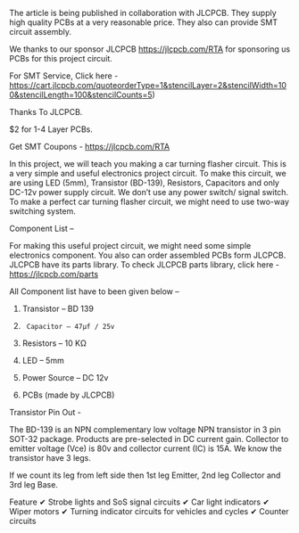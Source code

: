 The article is being published in collaboration with JLCPCB. They supply high quality PCBs at a very reasonable price. 
They also can provide SMT circuit assembly.

We thanks to our sponsor JLCPCB  https://jlcpcb.com/RTA for sponsoring us PCBs for this project circuit.

For SMT Service, Click  here - https://cart.jlcpcb.com/quoteorderType=1&stencilLayer=2&stencilWidth=100&stencilLength=100&stencilCounts=5)

Thanks To JLCPCB.

$2  for 1-4 Layer PCBs.

Get SMT Coupons - https://jlcpcb.com/RTA


In this project, we will teach you making a car turning flasher circuit. This is a very simple and useful electronics project circuit.
To make this circuit, we are using LED (5mm), Transistor (BD-139), Resistors, Capacitors and only DC-12v power supply circuit. We don’t use any power switch/ signal switch.
To make a perfect car turning flasher circuit, we might need to use two-way switching system.


Component List – 

For making this useful project circuit, we might need some simple electronics component. You also can order assembled PCBs form JLCPCB.
JLCPCB have its parts library. To check JLCPCB parts library, click here - https://jlcpcb.com/parts

All Component list have to been given below – 

1.	Transistor – BD 139
	
2.		Capacitor – 47µf / 25v

3.	Resistors – 10 KΩ

4.	LED – 5mm
	
5.	Power Source – DC 12v

6.	PCBs (made by JLCPCB)


Transistor Pin Out -

The BD-139 is an NPN complementary low voltage NPN transistor in 3 pin SOT-32 package. 
Products are pre-selected in DC current gain. Collector to emitter voltage (Vce) is 80v and collector current  (IC) is 15A.
We know the transistor have 3 legs. 

If we count its leg from left side then 1st leg Emitter, 2nd leg Collector and 3rd leg Base.


Feature
✔ Strobe lights and SoS signal circuits
✔ Car light indicators
✔	Wiper motors
✔	Turning indicator circuits for vehicles and cycles
✔	Counter circuits


